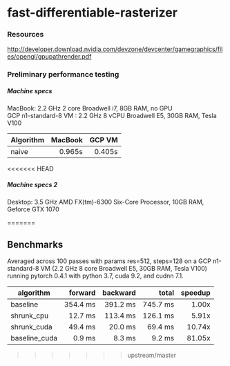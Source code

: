 # fast-differentiable-rasterizer

### Resources
http://developer.download.nvidia.com/devzone/devcenter/gamegraphics/files/opengl/gpupathrender.pdf

### Preliminary performance testing

##### Machine specs
MacBook: 2.2 GHz 2 core Broadwell i7, 8GB RAM, no GPU\
GCP n1-standard-8 VM : 2.2 GHz 8 vCPU Broadwell E5, 30GB RAM, Tesla V100

|Algorithm |MacBook  |GCP VM    |
|----------|--------:|---------:|
|naive     |0.965s   |0.405s    |

<<<<<<< HEAD
##### Machine specs 2
Desktop: 3.5 GHz AMD FX(tm)-6300 Six-Core Processor, 10GB RAM, Geforce GTX 1070

=======
## Benchmarks
Averaged across 100 passes with params res=512, steps=128 on a GCP n1-standard-8 VM (2.2 GHz 8 core Broadwell E5, 30GB RAM, Tesla V100) running pytorch 0.4.1 with python 3.7, cuda 9.2, and cudnn 7.1.

|algorithm      |forward  |backward |total    |speedup |
|---------------|--------:|--------:|--------:|-------:|
|baseline       |354.4 ms |391.2 ms |745.7 ms |1.00x   |
|shrunk_cpu     |12.7 ms  |113.4 ms |126.1 ms |5.91x   |
|shrunk_cuda    |49.4 ms  |20.0 ms  |69.4 ms  |10.74x  |
|baseline_cuda  |0.9 ms   |8.3 ms   |9.2 ms   |81.05x  |
>>>>>>> upstream/master

